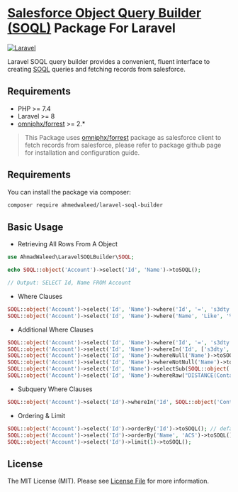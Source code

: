# [Salesforce Object Query Builder (SOQL)](https://developer.salesforce.com/docs/atlas.en-us.soql_sosl.meta/soql_sosl/sforce_api_calls_soql.htm) Package For Laravel

[![Laravel](https://img.shields.io/badge/Laravel-8.0-orange.svg?style=flat-square)](http://laravel.com)

Laravel SOQL query builder provides a convenient, fluent interface to creating [SOQL](https://developer.salesforce.com/docs/atlas.en-us.soql_sosl.meta/soql_sosl/sforce_api_calls_soql.htm) queries and fetching records from salesforce.

## Requirements

- PHP >= 7.4
- Laravel >= 8
- [omniphx/forrest](https://github.com/omniphx/forrest) >= 2.*

> This Package uses [omniphx/forrest](https://github.com/omniphx/forrest) package as salesforce client to fetch records from salesforce, please refer to package github page for installation and configuration guide.

## Requirements
You can install the package via composer:

```bash
composer require ahmedwaleed/laravel-soql-builder
```

## Basic Usage

* Retrieving All Rows From A Object
```php
use AhmadWaleed\LaravelSOQLBuilder\SOQL;

echo SOQL::object('Account')->select('Id', 'Name')->toSOQL();

// Output: SELECT Id, Name FROM Account 
```

* Where Clauses
```php
SOQL::object('Account')->select('Id', 'Name')->where('Id', '=', 's3dty')->toSOQL();
SOQL::object('Account')->select('Id', 'Name')->where('Name', 'Like', '%john%')->toSOQL();
```

* Additional Where Clauses
```php
SOQL::object('Account')->select('Id', 'Name')->where('Id', '=', 's3dty')->orWhere('Id', '=', '2abc')->toSOQL();
SOQL::object('Account')->select('Id', 'Name')->whereIn('Id', ['s3dty', 'ty4ii'])->toSOQL();
SOQL::object('Account')->select('Id', 'Name')->whereNull('Name')->toSOQL();
SOQL::object('Account')->select('Id', 'Name')->whereNotNull('Name')->toSOQL();
SOQL::object('Account')->select('Id', 'Name')->selectSub(SOQL::object('Contact')->select('Id', 'Name'))->toSOQL();
SOQL::object('Account')->select('Id', 'Name')->whereRaw("DISTANCE(Contact__r.Geolocation__c, GEOLOCATION(15.623,35.949), 'km') < 1000")->toSOQL();
```

* Subquery Where Clauses
```php
SOQL::object('Account')->select('Id')->whereIn('Id', SOQL::object('Contact')->select('Account.Id'))->toSOQL();
```

* Ordering & Limit
```php
SOQL::object('Account')->select('Id')->orderBy('Id')->toSOQL(); // default order DESC
SOQL::object('Account')->select('Id')->orderBy('Name', 'ACS')->toSOQL();
SOQL::object('Account')->select('Id')->limit(1)->toSOQL();
```

## License

The MIT License (MIT). Please see [License File](LICENSE.md) for more information.